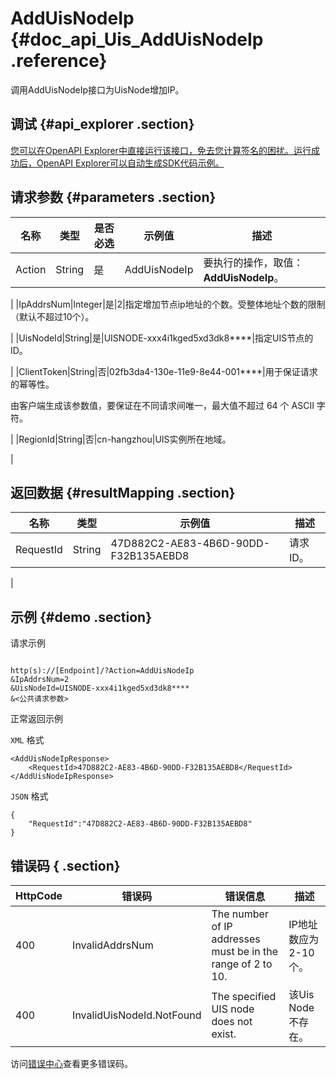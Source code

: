 # AddUisNodeIp {#doc_api_Uis_AddUisNodeIp .reference}

调用AddUisNodeIp接口为UisNode增加IP。

## 调试 {#api_explorer .section}

[您可以在OpenAPI Explorer中直接运行该接口，免去您计算签名的困扰。运行成功后，OpenAPI Explorer可以自动生成SDK代码示例。](https://api.aliyun.com/#product=Uis&api=AddUisNodeIp&type=RPC&version=2018-08-21)

## 请求参数 {#parameters .section}

|名称|类型|是否必选|示例值|描述|
|--|--|----|---|--|
|Action|String|是|AddUisNodeIp|要执行的操作，取值：**AddUisNodeIp**。

 |
|IpAddrsNum|Integer|是|2|指定增加节点ip地址的个数。受整体地址个数的限制（默认不超过10个）。

 |
|UisNodeId|String|是|UISNODE-xxx4i1kged5xd3dk8\*\*\*\*|指定UIS节点的ID。

 |
|ClientToken|String|否|02fb3da4-130e-11e9-8e44-001\*\*\*\*|用于保证请求的幂等性。

 由客户端生成该参数值，要保证在不同请求间唯一，最大值不超过 64 个 ASCII 字符。

 |
|RegionId|String|否|cn-hangzhou|UIS实例所在地域。

 |

## 返回数据 {#resultMapping .section}

|名称|类型|示例值|描述|
|--|--|---|--|
|RequestId|String|47D882C2-AE83-4B6D-90DD-F32B135AEBD8|请求ID。

 |

## 示例 {#demo .section}

请求示例

``` {#request_demo}

http(s)://[Endpoint]/?Action=AddUisNodeIp
&IpAddrsNum=2
&UisNodeId=UISNODE-xxx4i1kged5xd3dk8****
&<公共请求参数>

```

正常返回示例

`XML` 格式

``` {#xml_return_success_demo}
<AddUisNodeIpResponse>
    <RequestId>47D882C2-AE83-4B6D-90DD-F32B135AEBD8</RequestId>
</AddUisNodeIpResponse>
```

`JSON` 格式

``` {#json_return_success_demo}
{
	"RequestId":"47D882C2-AE83-4B6D-90DD-F32B135AEBD8"
}
```

## 错误码 { .section}

|HttpCode|错误码|错误信息|描述|
|--------|---|----|--|
|400|InvalidAddrsNum|The number of IP addresses must be in the range of 2 to 10.|IP地址数应为2-10个。|
|400|InvalidUisNodeId.NotFound|The specified UIS node does not exist.|该Uis Node不存在。|

访问[错误中心](https://error-center.aliyun.com/status/product/Uis)查看更多错误码。

